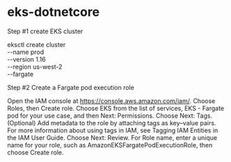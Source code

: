 # eks-dotnetcore

Step #1 create EKS cluster

eksctl create cluster \
--name prod \
--version 1.16 \
--region us-west-2 \
--fargate

Step #2 Create a Fargate pod execution role

Open the IAM console at https://console.aws.amazon.com/iam/. 
Choose Roles, then Create role. 
Choose EKS from the list of services, EKS - Fargate pod for your use case, and then Next: Permissions. 
Choose Next: Tags. 
(Optional) Add metadata to the role by attaching tags as key–value pairs. For more information about using tags in IAM, see Tagging IAM Entities in the IAM User Guide. 
Choose Next: Review. 
For Role name, enter a unique name for your role, such as AmazonEKSFargatePodExecutionRole, then choose Create role. 


